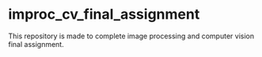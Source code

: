 # improc_cv_final_assignment
This repository is made to complete image processing and computer vision final assignment.
